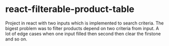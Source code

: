 # react-filterable-product-table
Project in react with two inputs which is implemented to search criteria. The bigest problem was to filter products depend on two criteria from input. A lot of edge cases when one input filled then second then clear the firstone and so on.
